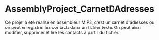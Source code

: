 # AssemblyProject_CarnetDAdresses
Ce projet a été réalisé en assembleur MIPS, c'est un carnet d'adresses où on peut enregistrer les contacts dans un fichier texte. On peut ainsi modifier, supprimer et lire les contacts à partir du fichier.
